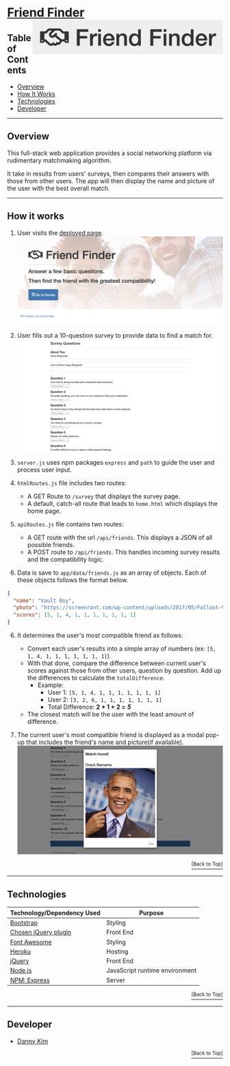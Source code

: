 # <a href="https://boiling-ravine-17883.herokuapp.com">Friend Finder</a> <img src="https://github.com/danninemx/friendfinder/blob/master/app/assets/images/friend-finder-logo.png/" alt="Friend Finder logo" align="right" height="80"> <a name="top"></a>

## Table of Contents <a name="toc"></a>

- [Overview](#overview)
- [How It Works](#how)
- [Technologies](#technologies)
- [Developer](#team)

---

## Overview <a name="overview"></a>

This full-stack web application provides a social networking platform via rudimentary matchmaking algorithm.

It take in results from users' surveys, then compares their answers with those from other users. The app will then display the name and picture of the user with the best overall match.

---

## How it works <a name="how"></a>

1. User visits the [deployed page](https://boiling-ravine-17883.herokuapp.com/).
   ![friend-finder-screen](./app/assets/images/friend-finder-screen.png)

2. User fills out a 10-question survey to provide data to find a match for.
   ![friend-finder-survey](./app/assets/images/friend-finder-survey.png)

3. `server.js` uses npm packages `express` and `path` to guide the user and process user input.

4. `htmlRoutes.js` file includes two routes:

   - A GET Route to `/survey` that displays the survey page.
   - A default, catch-all route that leads to `home.html` which displays the home page.

5. `apiRoutes.js` file contains two routes:

   - A GET route with the url `/api/friends`. This displays a JSON of all possible friends.
   - A POST route to `/api/friends`. This handles incoming survey results and the compatibility logic.

6. Data is save to `app/data/friends.js` as an array of objects. Each of these objects follows the format below.

```json
{
  "name": "Vault Boy",
  "photo": "https://screenrant.com/wp-content/uploads/2017/05/Fallout-Vault-Boy.jpg",
  "scores": [5, 1, 4, 1, 1, 1, 1, 1, 1, 1]
}
```

6. It determines the user's most compatible friend as follows:

   - Convert each user's results into a simple array of numbers (ex: `[5, 1, 4, 1, 1, 1, 1, 1, 1, 1]`).
   - With that done, compare the difference between current user's scores against those from other users, question by question. Add up the differences to calculate the `totalDifference`.
     - Example:
       - User 1: `[5, 1, 4, 1, 1, 1, 1, 1, 1, 1]`
       - User 2: `[3, 2, 6, 1, 1, 1, 1, 1, 1, 1]`
       - Total Difference: **2 + 1 + 2 =** **_5_**
   - The closest match will be the user with the least amount of difference.

7. The current user's most compatible friend is displayed as a modal pop-up that includes the friend's name and picture(if available).
   ![friend-finder-match](./app/assets/images/friend-finder-match.png)

<p align='right'><a href='#top'><sup>[Back to Top]</sup></a></p>

---

## Technologies <a name="technologies"></a>

| Technology/Dependency Used                                  | Purpose                        |
| ----------------------------------------------------------- | ------------------------------ |
| [Bootstrap](http://getbootstrap.com)                        | Styling                        |
| [Chosen jQuery plugin](https://harvesthq.github.io/chosen/) | Front End                      |
| [Font Awesome](https://fontawesome.com)                     | Styling                        |
| [Heroku](https://heroku.com)                                | Hosting                        |
| [jQuery](http://jquery.com)                                 | Front End                      |
| [Node.js](https://nodejs.org/en/)                           | JavaScript runtime environment |
| [NPM: Express](https://www.npmjs.com/package/express)       | Server                         |

<p align='right'><a href='#top'><sup>[Back to Top]</sup></a></p>

---

## Developer <a name="team"></a>

- [Danny Kim](https://github.com/danninemx)

<p align='right'><a href='#top'><sup>[Back to Top]</sup></a></p>
